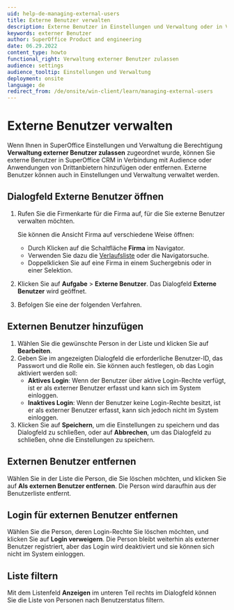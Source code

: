 ```yaml
---
uid: help-de-managing-external-users
title: Externe Benutzer verwalten
description: Externe Benutzer in Einstellungen und Verwaltung oder in Verbindung mit Audience oder Anwendungen von Drittanbietern hinzufügen und entfernen.
keywords: externer Benutzer
author: SuperOffice Product and engineering
date: 06.29.2022
content_type: howto
functional_right: Verwaltung externer Benutzer zulassen
audience: settings
audience_tooltip: Einstellungen und Verwaltung
deployment: onsite
language: de
redirect_from: /de/onsite/win-client/learn/managing-external-users
---
```


# Externe Benutzer verwalten

Wenn Ihnen in SuperOffice Einstellungen und Verwaltung die Berechtigung **Verwaltung externer Benutzer zulassen** zugeordnet wurde, können Sie externe Benutzer in SuperOffice CRM in Verbindung mit Audience oder Anwendungen von Drittanbietern hinzufügen oder entfernen. Externe Benutzer können auch in Einstellungen und Verwaltung verwaltet werden.

## Dialogfeld Externe Benutzer öffnen

1. Rufen Sie die Firmenkarte für die Firma auf, für die Sie externe Benutzer verwalten möchten.

    Sie können die Ansicht Firma auf verschiedene Weise öffnen:

    * Durch Klicken auf die Schaltfläche **Firma** im Navigator.
    * Verwenden Sie dazu die [Verlaufsliste][1] oder die Navigatorsuche.
    * Doppelklicken Sie auf eine Firma in einem Suchergebnis oder in einer Selektion.

2. Klicken Sie auf **Aufgabe** > **Externe Benutzer**. Das Dialogfeld **Externe Benutzer** wird geöffnet.

3. Befolgen Sie eine der folgenden Verfahren.

## Externen Benutzer hinzufügen

1. Wählen Sie die gewünschte Person in der Liste und klicken Sie auf **Bearbeiten**.
2. Geben Sie im angezeigten Dialogfeld die erforderliche Benutzer-ID, das Passwort und die Rolle ein. Sie können auch festlegen, ob das Login aktiviert werden soll:
    * **Aktives Login**: Wenn der Benutzer über aktive Login-Rechte verfügt, ist er als externer Benutzer erfasst und kann sich im System einloggen.
    * **Inaktives Login**: Wenn der Benutzer keine Login-Rechte besitzt, ist er als externer Benutzer erfasst, kann sich jedoch nicht im System einloggen.
3. Klicken Sie auf **Speichern**, um die Einstellungen zu speichern und das Dialogfeld zu schließen, oder auf **Abbrechen**, um das Dialogfeld zu schließen, ohne die Einstellungen zu speichern.

## Externen Benutzer entfernen

Wählen Sie in der Liste die Person, die Sie löschen möchten, und klicken Sie auf **Als externen Benutzer entfernen**. Die Person wird daraufhin aus der Benutzerliste entfernt.

## Login für externen Benutzer entfernen

Wählen Sie die Person, deren Login-Rechte Sie löschen möchten, und klicken Sie auf **Login verweigern**. Die Person bleibt weiterhin als externer Benutzer registriert, aber das Login wird deaktiviert und sie können sich nicht im System einloggen.

## Liste filtern

Mit dem Listenfeld **Anzeigen** im unteren Teil rechts im Dialogfeld können Sie die Liste von Personen nach Benutzerstatus filtern.

<!-- Referenced links -->
[1]: ../../../learn/basics/history.md
